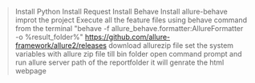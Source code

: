 > Install Python
> Install Request
> Install Behave
> Install allure-behave
> improt the project
> Execute all the feature files using behave command from the terminal "behave -f allure_behave.formatter:AllureFormatter -o %result_folder%"
> https://github.com/allure-framework/allure2/releases download allurezip file
> set the system variables with allure zip file till bin folder
> open command prompt and run allure server path of the reportfolder it will genrate the html webpage
